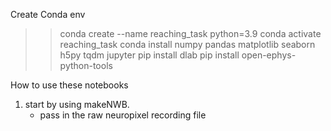 Create Conda env
>> conda create --name reaching_task python=3.9
>> conda activate reaching_task
>> conda install numpy pandas matplotlib seaborn h5py tqdm jupyter
>> pip install dlab
>> pip install open-ephys-python-tools

How to use these notebooks
  1. start by using makeNWB.
       - pass in the raw neuropixel recording file
